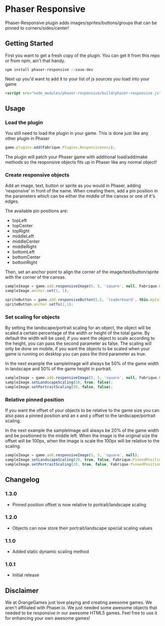Phaser Responsive
================
Phaser-Responsive plugin adds images/sprites/buttons/groups that can be pinned to corners/sides/center!

Getting Started
---------------
First you want to get a fresh copy of the plugin. You can get it from this repo or from npm, ain't that handy.
```
npm install phaser-responsive --save-dev
```

Next up you'd want to add it to your list of js sources you load into your game
```html
<script src="node_modules/phaser-responsive/build/phaser-responsive.js"></script>
```

Usage
-----

### Load the plugin

You still need to load the plugin in your game. This is done just like any other plugin in Phaser
```javascript
game.plugins.add(Fabrique.Plugins.Responsiveness);
```

The plugin will patch your Phaser game with additional load/add/make methods so the responsive objects fits up in Phaser like any normal object!

### Create responsive objects

Add an image, text, button or sprite as you would in Phaser, adding 'responsive' in front of the name.
When creating them, add a pin position in the parameters which can be either the middle of the canvas or one of it's edges.


The available pin positions are:


* topLeft
* topCenter
* topRight
* middleLeft
* middleCenter
* middleRight
* bottomLeft
* bottomCenter
* bottomRight

Then, set an anchor point to align the corner of the image/text/button/sprite with the corner of the canvas.

```javascript
sampleImage = game.add.responsiveImage(5, 5, 'square', null, Fabrique.PinnedPosition.bottomRight);
sampleImage.anchor.set(1, 1);
```

```javascript
spriteButton = game.add.responsiveButton(5,5, 'leaderboard', this.myCallBack,this,0,0,0,0, Fabrique.PinnedPosition.bottomRight);
spriteButton.anchor.setTo(1,1);
```

### Set scaling for objects

By setting the landscape/portrait scaling for an object, the object will be scaled a certain percentage of the width or height of the total game. 
By default the width will be used, if you want the object to scale according to the height, you can pass the second parameter as false.
The scaling will only be done on mobile, if you want the objects to be scaled when your game is running on desktop you can pass the third parameter as true.

In the next example the sampleImage will always be 50% of the game width in landscape and 50% of the game height in portrait.

```javascript
sampleImage = game.add.responsiveImage(5, 5, 'square', null, Fabrique.PinnedPosition.bottomRight);
sampleImage.setLandscapeScaling(50, true, false);
sampleImage.setPortraitScaling(50, false, false);
```

### Relative pinned position
If you want the offset of your objects to be relative to the game size you can also pass a pinned position and an x and y offset to the landscape/portrait scaling.

In the next example the sampleImage will always be 20% of the game width and be positioned to the middle left.
When the image is the original size the offset will be 100px, when the image is scale the 100px will be relative to the scaling.

```javascript
sampleImage = game.add.responsiveImage(5, 5, 'square', null);
sampleImage.setLandscapeScaling(20, true, false, Fabrique.PinnedPosition.middleLeft, 100, 0);
sampleImage.setPortraitScaling(20, true, false, Fabrique.PinnedPosition.middleLeft, 100, 0);
```

Changelog
---------
### 1.3.0
* Pinned position offset is now relative to portrait/landscape scaling

### 1.2.0
* Objects can now store their portrait/landscape special scaling values

### 1.1.0
* Added static dynamic scaling method

### 1.0.1
* Initial release

Disclaimer
----------
We at OrangeGames just love playing and creating awesome games. We aren't affiliated with Phaser.io. We just needed some awesome objects that needed to be responsive in our awesome HTML5 games. Feel free to use it for enhancing your own awesome games!
